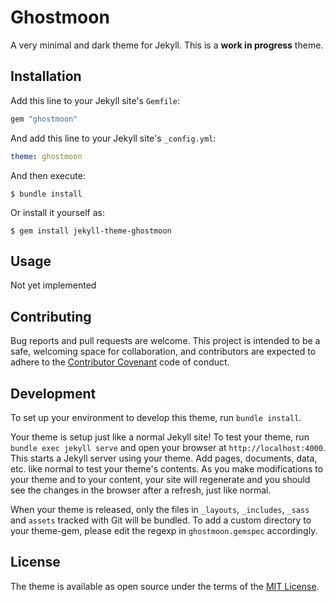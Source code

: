 # Ghostmoon
A very minimal and dark theme for Jekyll. This is a **work in progress** theme.

## Installation
Add this line to your Jekyll site's `Gemfile`:

```ruby
gem "ghostmoon"
```

And add this line to your Jekyll site's `_config.yml`:

```yaml
theme: ghostmoon
```

And then execute:

    $ bundle install

Or install it yourself as:

    $ gem install jekyll-theme-ghostmoon

## Usage
Not yet implemented

## Contributing
Bug reports and pull requests are welcome. This project is intended to be a safe, welcoming space for collaboration, and contributors are expected to adhere to the [Contributor Covenant](https://www.contributor-covenant.org/) code of conduct.

## Development

To set up your environment to develop this theme, run `bundle install`.

Your theme is setup just like a normal Jekyll site! To test your theme, run `bundle exec jekyll serve` and open your browser at `http://localhost:4000`. This starts a Jekyll server using your theme. Add pages, documents, data, etc. like normal to test your theme's contents. As you make modifications to your theme and to your content, your site will regenerate and you should see the changes in the browser after a refresh, just like normal.

When your theme is released, only the files in `_layouts`, `_includes`, `_sass` and `assets` tracked with Git will be bundled.
To add a custom directory to your theme-gem, please edit the regexp in `ghostmoon.gemspec` accordingly.

## License
The theme is available as open source under the terms of the [MIT License](https://opensource.org/licenses/MIT).
